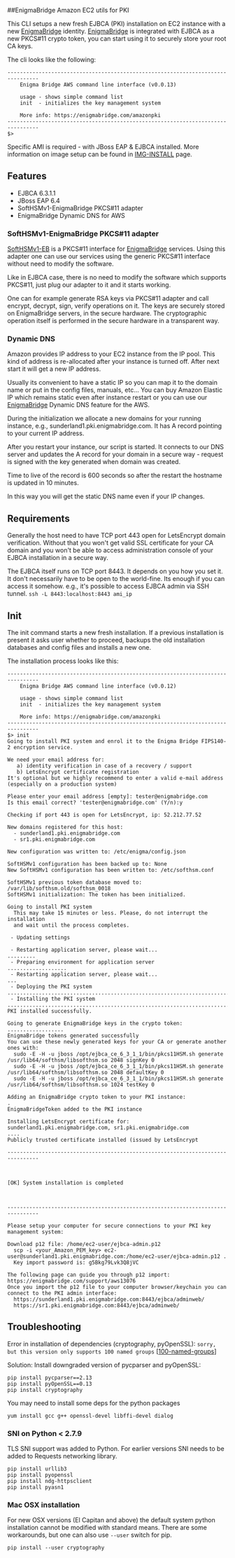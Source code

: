 ##EnigmaBridge Amazon EC2 utils for PKI

This CLI setups a new fresh EJBCA (PKI) installation on EC2 instance with a new [EnigmaBridge] identity.
[EnigmaBridge] is integrated with EJBCA as a new PKCS#11 crypto token, you can start using it
to securely store your root CA keys.

The cli looks like the following:
```
--------------------------------------------------------------------------------
    Enigma Bridge AWS command line interface (v0.0.13) 

    usage - shows simple command list
    init  - initializes the key management system

    More info: https://enigmabridge.com/amazonpki 
--------------------------------------------------------------------------------
$> 
```

Specific AMI is required - with JBoss EAP & EJBCA installed.
More information on image setup can be found in [IMG-INSTALL] page.

## Features

* EJBCA 6.3.1.1
* JBoss EAP 6.4
* SoftHSMv1-EnigmaBridge PKCS#11 adapter
* EnigmaBridge Dynamic DNS for AWS

### SoftHSMv1-EnigmaBridge PKCS#11 adapter
[SoftHSMv1-EB] is a PKCS#11 interface for [EnigmaBridge] services. 
Using this adapter one can use our services using the generic PKCS#11 interface without need to modify the software.

Like in EJBCA case, there is no need to modify the software which supports PKCS#11,
just plug our adapter to it and it starts working.

One can for example generate RSA keys via PKCS#11 adapter and call encrypt, decrypt, sign, verify operations on it.
The keys are securely stored on EnigmaBridge servers, in the secure hardware.
The cryptographic operation itself is performed in the secure hardware in a transparent way.

### Dynamic DNS
Amazon provides IP address to your EC2 instance from the IP pool. This kind of address
is re-allocated after your instance is turned off. After next start it will get a new IP address.

Usually its convenient to have a static IP so you can map it to the domain name or
put in the config files, manuals, etc... You can buy Amazon Elastic IP which 
remains static even after instance restart or you can use our [EnigmaBridge]
 Dynamic DNS feature for the AWS.
 
During the initialization we allocate a new domains for your running instance, 
e.g., sunderland1.pki.enigmabridge.com. It has A record pointing to your current IP address.

After you restart your instance, our script is started. It connects to our 
DNS server and updates the A record for your domain in a secure way - 
request is signed with the key generated when domain was created.

Time to live of the record is 600 seconds so after the restart the hostname
is updated in 10 minutes. 

In this way you will get the static DNS name even if your IP changes.

## Requirements

Generally the host need to have TCP port 443 open for LetsEncrypt domain verification.
Without that you won't get valid SSL certificate for your CA domain and you won't
be able to access administration console of your EJBCA installation in a secure way.

The EJBCA itself runs on TCP port 8443. It depends on you how you set it. It don't necessarily 
have to be open to the world-fine. Its enough if you can access it somehow. e.g., 
it's possible to access EJBCA admin via SSH tunnel. `ssh -L 8443:localhost:8443 ami_ip`

## Init
The init command starts a new fresh installation. If a previous installation is present
it asks user whether to proceed, backups the old installation databases and config files
and installs a new one.

The installation process looks like this:

```
--------------------------------------------------------------------------------
    Enigma Bridge AWS command line interface (v0.0.12) 

    usage - shows simple command list
    init  - initializes the key management system

    More info: https://enigmabridge.com/amazonpki 
--------------------------------------------------------------------------------
$> init
Going to install PKI system and enrol it to the Enigma Bridge FIPS140-2 encryption service.

We need your email address for:
   a) identity verification in case of a recovery / support 
   b) LetsEncrypt certificate registration
It's optional but we highly recommend to enter a valid e-mail address (especially on a production system)

Please enter your email address [empty]: tester@enigmabridge.com
Is this email correct? 'tester@enigmabridge.com' (Y/n):y

Checking if port 443 is open for LetsEncrypt, ip: 52.212.77.52

New domains registered for this host: 
  - sunderland1.pki.enigmabridge.com
  - sr1.pki.enigmabridge.com

New configuration was written to: /etc/enigma/config.json

SoftHSMv1 configuration has been backed up to: None
New SoftHSMv1 configuration has been written to: /etc/softhsm.conf

SoftHSMv1 previous token database moved to: /var/lib/softhsm.old/softhsm_0018
SoftHSMv1 initialization: The token has been initialized.

Going to install PKI system
  This may take 15 minutes or less. Please, do not interrupt the installation
  and wait until the process completes.

 - Updating settings

 - Restarting application server, please wait...
.........
 - Preparing environment for application server
...................
 - Restarting application server, please wait...
...
 - Deploying the PKI system
................................................................................................................................................................................................................................................................................................................................................................................................................................................................................................................................................................................................................................................................................................................................................................................................................................................................................................................................................................................................................................................................................................................................................................................................................................................................................................................................................................................................................................................................................................................................................................................................................................................................................................................................................................................................................................................................................................................................................................................................................................................................................................................................................................................................................................................................................................
 - Installing the PKI system
.......................................................................................................................................................................................................................................................................................................................................................................................................................................................................................................................................................................................................................................................................................................................................................................................................................................................................................................................................................................................................................................................................................................................................................................................
PKI installed successfully.

Going to generate EnigmaBridge keys in the crypto token:
..................
EnigmaBridge tokens generated successfully
You can use these newly generated keys for your CA or generate another ones with:
  sudo -E -H -u jboss /opt/ejbca_ce_6_3_1_1/bin/pkcs11HSM.sh generate /usr/lib64/softhsm/libsofthsm.so 2048 signKey 0
  sudo -E -H -u jboss /opt/ejbca_ce_6_3_1_1/bin/pkcs11HSM.sh generate /usr/lib64/softhsm/libsofthsm.so 2048 defaultKey 0
  sudo -E -H -u jboss /opt/ejbca_ce_6_3_1_1/bin/pkcs11HSM.sh generate /usr/lib64/softhsm/libsofthsm.so 1024 testKey 0

Adding an EnigmaBridge crypto token to your PKI instance:
.
EnigmaBridgeToken added to the PKI instance

Installing LetsEncrypt certificate for: sunderland1.pki.enigmabridge.com, sr1.pki.enigmabridge.com
....
Publicly trusted certificate installed (issued by LetsEncrypt

--------------------------------------------------------------------------------



[OK] System installation is completed



--------------------------------------------------------------------------------

Please setup your computer for secure connections to your PKI key management system:

Download p12 file: /home/ec2-user/ejbca-admin.p12
  scp -i <your_Amazon_PEM_key> ec2-user@sunderland1.pki.enigmabridge.com:/home/ec2-user/ejbca-admin.p12 .
  Key import password is: g5Bkg79Lvk3Q8jVC

The following page can guide you through p12 import: https://enigmabridge.com/support/aws13076
Once you import the p12 file to your computer browser/keychain you can connect to the PKI admin interface:
  https://sunderland1.pki.enigmabridge.com:8443/ejbca/adminweb/
  https://sr1.pki.enigmabridge.com:8443/ejbca/adminweb/
```

## Troubleshooting
Error in installation of dependencies (cryptography, pyOpenSSL):
`sorry, but this version only supports 100 named groups` \[[100-named-groups]\]

Solution:
Install downgraded version of pycparser and pyOpenSSL:

```
pip install pycparser==2.13
pip install pyOpenSSL==0.13
pip install cryptography
```

You may need to install some deps for the python packages

```
yum install gcc g++ openssl-devel libffi-devel dialog
```

### SNI on Python < 2.7.9

TLS SNI support was added to Python. For earlier versions SNI needs to be added to Requests networking library.

```
pip install urllib3
pip install pyopenssl
pip install ndg-httpsclient
pip install pyasn1
```

### Mac OSX installation
For new OSX versions (El Capitan and above) the default system python installation
cannot be modified with standard means. There are some workarounds, but one can also use
`--user` switch for pip.

```
pip install --user cryptography
```

[100-named-groups]: https://community.letsencrypt.org/t/certbot-auto-fails-while-setting-up-virtual-environment-complains-about-package-hashes/20529/18
[IMG-INSTALL]: https://github.com/EnigmaBridge/ebaws.py/blob/master/IMG-INSTALL.md
[EnigmaBridge]: https://enigmabridge.com
[SoftHSMv1-EB]: https://github.com/EnigmaBridge/SoftHSMv1

